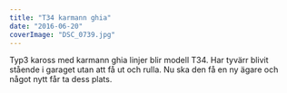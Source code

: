 ```yaml
---
title: "T34 karmann ghia"
date: "2016-06-20"
coverImage: "DSC_0739.jpg"
---
```


Typ3 kaross med karmann ghia linjer blir modell T34. Har tyvärr blivit stående i garaget utan att få ut och rulla. Nu ska den få en ny ägare och något nytt får ta dess plats.
